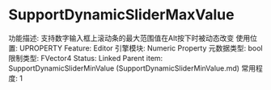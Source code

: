 # SupportDynamicSliderMaxValue

功能描述: 支持数字输入框上滚动条的最大范围值在Alt按下时被动态改变
使用位置: UPROPERTY
Feature: Editor
引擎模块: Numeric Property
元数据类型: bool
限制类型: FVector4
Status: Linked
Parent item: SupportDynamicSliderMinValue (SupportDynamicSliderMinValue.md)
常用程度: 1